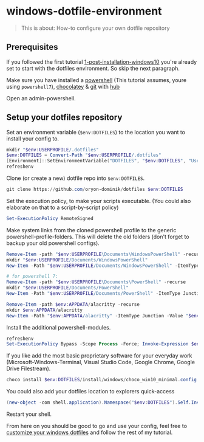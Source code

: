 # windows-dotfile-environment

> This is about: How-to configure your own dotfile repository

## Prerequisites

If you followed the first tutorial [1-post-installation-windows10](1-post-installation-windows10.md) you're
already set to start with the dotfiles environment. So skip the next paragraph.

Make sure you have installed a [powershell](https://github.com/PowerShell/PowerShell#get-powershell) (This tutorial assumes, youre using `powershell7`), [chocolatey](https://chocolatey.org/) & [git](https://git-scm.com/) with [hub](https://hub.github.com/)

Open an admin-powershell.

## Setup your dotfiles repository

Set an environment variable (`$env:DOTFILES`) to the location you want to install your config to. 

```powershell
mkdir "$env:USERPROFILE/.dotfiles"
$env:DOTFILES = Convert-Path "$env:USERPROFILE/.dotfiles"
[Environment]::SetEnvironmentVariable("DOTFILES", "$env:DOTFILES", "User")
refreshenv
```

Clone (or create a new) dotfile repo into `$env:DOTFILES`.

```powershell
git clone https://github.com/oryon-dominik/dotfiles $env:DOTFILES
```

Set the execution policy, to make your scripts executable. (You could also
elaborate on that to a script-by-script policy)
```powershell
Set-ExecutionPolicy RemoteSigned
```

Make system links from the cloned powershell profile to the generic powershell-profile-folders.
This will delete the old folders (don't forget to backup your old powershell configs).

```powershell
Remove-Item -path "$env:USERPROFILE\Documents\WindowsPowerShell" -recurse
mkdir "$env:USERPROFILE/Documents/WindowsPowerShell"
New-Item -Path "$env:USERPROFILE/Documents/WindowsPowerShell" -ItemType Junction -Value "$env:DOTFILES/scripts/powershell"

# for powershell 7:
Remove-Item -path "$env:USERPROFILE\Documents\PowerShell" -recurse
mkdir "$env:USERPROFILE/Documents/PowerShell"
New-Item -Path "$env:USERPROFILE/Documents/PowerShell" -ItemType Junction -Value "$env:DOTFILES/scripts/powershell"

Remove-Item -path $env:APPDATA/alacritty -recurse
mkdir $env:APPDATA/alacritty
New-Item -Path "$env:APPDATA/alacritty" -ItemType Junction -Value "$env:DOTFILES/common/alacritty"
```


Install the additional powershell-modules.

```powershell
refreshenv
Set-ExecutionPolicy Bypass -Scope Process -Force; Invoke-Expression $env:DOTFILES/windows/install/additional_powershell_modules.ps1
```

If you like add the most basic proprietary software for your everyday work (Microsoft-Windows-Terminal, Visual Studio Code, Google Chrome, Google Drive Filestream).

```powershell
choco install $env:DOTFILES/install/windows/choco_win10_minimal.config
```

You could also add your dotfiles location to explorers quick-access

```powershell
(new-object -com shell.application).Namespace("$env:DOTFILES").Self.InvokeVerb("pintohome")
```

Restart your shell.

From here on you should be good to go and use your config, feel free to [customize your windows dotfiles](3-customize-windows-dotfiles.md)
and follow the rest of my tutorial.
